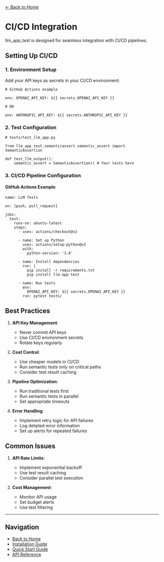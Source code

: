 [← Back to Home](../index.md)

# CI/CD Integration

llm_app_test is designed for seamless integration with CI/CD pipelines.

## Setting Up CI/CD

### 1. Environment Setup
Add your API keys as secrets in your CI/CD environment:

```
# GitHub Actions example

env: OPENAI_API_KEY: ${{ secrets.OPENAI_API_KEY }}

# OR

env: ANTHROPIC_API_KEY: ${{ secrets.ANTHROPIC_API_KEY }}
```

### 2. Test Configuration

```
# tests/test_llm_app.py

from llm_app_test.semanticassert.semantic_assert import SemanticAssertion

def test_llm_output(): 
    semantic_assert = SemanticAssertion() # Your tests here
```


### 3. CI/CD Pipeline Configuration

#### GitHub Actions Example

```
name: LLM Tests

on: [push, pull_request]

jobs:
  test:
    runs-on: ubuntu-latest
    steps:
      - uses: actions/checkout@v2
      
      - name: Set up Python
        uses: actions/setup-python@v2
        with:
          python-version: '3.8'
          
      - name: Install dependencies
        run: |
          pip install -r requirements.txt
          pip install llm-app-test
          
      - name: Run tests
        env:
          OPENAI_API_KEY: ${{ secrets.OPENAI_API_KEY }}
        run: pytest tests/
```


## Best Practices

1. **API Key Management**:
    - Never commit API keys
    - Use CI/CD environment secrets
    - Rotate keys regularly

2. **Cost Control**:
    - Use cheaper models in CI/CD
    - Run semantic tests only on critical paths
    - Consider test result caching

3. **Pipeline Optimization**:
    - Run traditional tests first
    - Run semantic tests in parallel
    - Set appropriate timeouts

4. **Error Handling**:
    - Implement retry logic for API failures
    - Log detailed error information
    - Set up alerts for repeated failures

## Common Issues

1. **API Rate Limits**:
    - Implement exponential backoff
    - Use test result caching
    - Consider parallel test execution

2. **Cost Management**:
    - Monitor API usage
    - Set budget alerts
    - Use test filtering

---
## Navigation

- [Back to Home](../index.md)
- [Installation Guide](../getting-started/installation.md)
- [Quick Start Guide](../getting-started/quickstart.md)
- [API Reference](../api/semantic-assertion.md)
